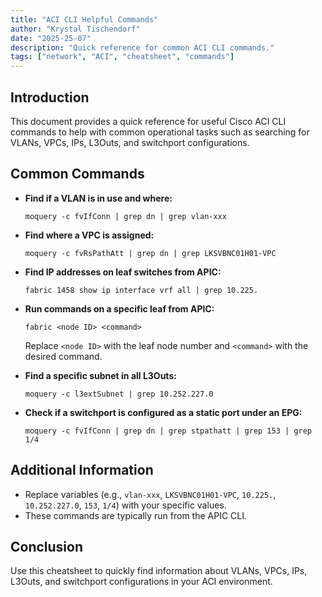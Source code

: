 ```yaml
---
title: "ACI CLI Helpful Commands"
author: "Krystal Tischendorf"
date: "2025-25-07"
description: "Quick reference for common ACI CLI commands."
tags: ["network", "ACI", "cheatsheet", "commands"]
---
```


## Introduction

This document provides a quick reference for useful Cisco ACI CLI commands to help with common operational tasks such as searching for VLANs, VPCs, IPs, L3Outs, and switchport configurations.

## Common Commands

- **Find if a VLAN is in use and where:**
    ```
    moquery -c fvIfConn | grep dn | grep vlan-xxx
    ```

- **Find where a VPC is assigned:**
    ```
    moquery -c fvRsPathAtt | grep dn | grep LKSVBNC01H01-VPC
    ```

- **Find IP addresses on leaf switches from APIC:**
    ```
    fabric 1458 show ip interface vrf all | grep 10.225.
    ```

- **Run commands on a specific leaf from APIC:**
    ```
    fabric <node ID> <command>
    ```
    Replace `<node ID>` with the leaf node number and `<command>` with the desired command.

- **Find a specific subnet in all L3Outs:**
    ```
    moquery -c l3extSubnet | grep 10.252.227.0
    ```

- **Check if a switchport is configured as a static port under an EPG:**
    ```
    moquery -c fvIfConn | grep dn | grep stpathatt | grep 153 | grep 1/4
    ```

## Additional Information

- Replace variables (e.g., `vlan-xxx`, `LKSVBNC01H01-VPC`, `10.225.`, `10.252.227.0`, `153`, `1/4`) with your specific values.
- These commands are typically run from the APIC CLI.

## Conclusion

Use this cheatsheet to quickly find information about VLANs, VPCs, IPs, L3Outs, and switchport configurations in your ACI environment.
